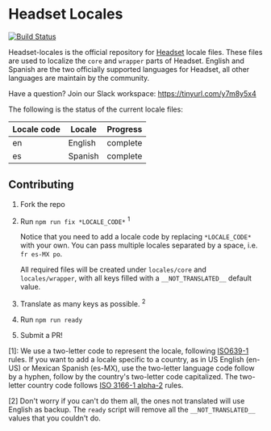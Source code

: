# Headset Locales

[![Build
Status](https://travis-ci.org/headsetapp/headset-locales.svg?branch=master)](https://travis-ci.org/headsetapp/headset-locales)

Headset-locales is the official repository for [Headset](http://headsetapp.co) locale files. These files are used to
localize the `core` and `wrapper` parts of Headset.
English and Spanish are the two officially supported languages for Headset, all other languages are maintain by the
community.

Have a question? Join our Slack workspace: https://tinyurl.com/y7m8y5x4

The following is the status of the current locale files:

| Locale code | Locale | Progress |
|-------------|--------|----------|
| en | English | complete |
| es | Spanish | complete |

## Contributing

1. Fork the repo
2. Run `npm run fix *LOCALE_CODE*` <sup>1</sup>

    Notice that you need to add a locale code by replacing `*LOCALE_CODE*` with your own.
    You can pass multiple locales separated by a space, i.e. `fr es-MX po`.

    All required files will be created under `locales/core` and `locales/wrapper`, with all keys filled with a `__NOT_TRANSLATED__` default value.

3. Translate as many keys as possible. <sup>2</sup>
4. Run `npm run ready`
5. Submit a PR!

[1]: We use a two-letter code to represent the locale, following [ISO639-1](https://en.wikipedia.org/wiki/List_of_ISO_639-1_codes) rules. If you want to add a locale specific to a country, as in US English (en-US) or Mexican Spanish (es-MX), use the two-letter language code follow by a hyphen, follow by the country's two-letter code capitalized.
The two-letter country code follows [ISO 3166-1 alpha-2](https://en.wikipedia.org/wiki/ISO_3166-1_alpha-2) rules.

[2] Don't worry if you can't do them all, the ones not translated will use English as backup. The `ready` script will remove all the `__NOT_TRANSLATED__` values that you couldn't do.
